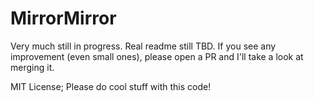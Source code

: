 # MirrorMirror

Very much still in progress. Real readme still TBD. If you see any improvement (even small ones), please open a PR and I'll take a look at merging it.

MIT License; Please do cool stuff with this code!
